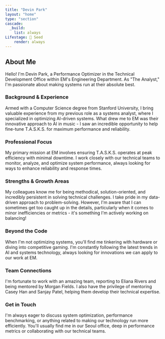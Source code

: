 ```yaml
---
title: "Devin Park"
layout: "home"
type: "section"
cascade:
  _build:
    list: always
Lifestage: 🌱 Seed
    render: always
---
```

## About Me

Hello! I'm Devin Park, a Performance Optimizer in the Technical Development Office within EM's Engineering Department. As "The Analyst," I'm passionate about making systems run at their absolute best.

### Background & Experience

Armed with a Computer Science degree from Stanford University, I bring valuable experience from my previous role as a systems analyst, where I specialized in optimizing AI-driven systems. What drew me to EM was their innovative approach to AI in music - I saw an incredible opportunity to help fine-tune T.A.S.K.S. for maximum performance and reliability.

### Professional Focus

My primary mission at EM involves ensuring T.A.S.K.S. operates at peak efficiency with minimal downtime. I work closely with our technical teams to monitor, analyze, and optimize system performance, always looking for ways to enhance reliability and response times.

### Strengths & Growth Areas

My colleagues know me for being methodical, solution-oriented, and incredibly persistent in solving technical challenges. I take pride in my data-driven approach to problem-solving. However, I'm aware that I can sometimes get too caught up in the details, particularly when it comes to minor inefficiencies or metrics - it's something I'm actively working on balancing!

### Beyond the Code

When I'm not optimizing systems, you'll find me tinkering with hardware or diving into competitive gaming. I'm constantly following the latest trends in AI and systems technology, always looking for innovations we can apply to our work at EM.

### Team Connections

I'm fortunate to work with an amazing team, reporting to Eliana Rivers and being mentored by Morgan Fields. I also have the privilege of mentoring Casey Han and Sanjay Patel, helping them develop their technical expertise.

### Get in Touch

I'm always eager to discuss system optimization, performance benchmarking, or anything related to making our technology run more efficiently. You'll usually find me in our Seoul office, deep in performance metrics or collaborating with our technical teams.